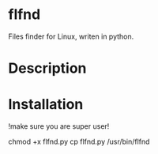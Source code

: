# flfnd
Files finder for Linux, writen in python.

# Description


# Installation

!make sure you are super user!

chmod +x flfnd.py
cp flfnd.py /usr/bin/flfnd


